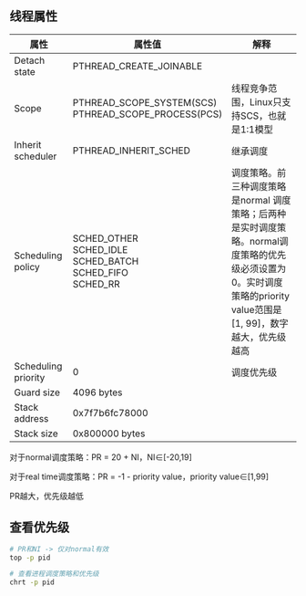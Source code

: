 ## 线程属性

| 属性                | 属性值                                                       | 解释                                                         |
| ------------------- | ------------------------------------------------------------ | ------------------------------------------------------------ |
| Detach state        | PTHREAD_CREATE_JOINABLE                                      |                                                              |
| Scope               | PTHREAD_SCOPE_SYSTEM(SCS)<br />PTHREAD_SCOPE_PROCESS(PCS)    | 线程竞争范围，Linux只支持SCS，也就是1:1模型                  |
| Inherit scheduler   | PTHREAD_INHERIT_SCHED                                        | 继承调度                                                     |
| Scheduling policy   | SCHED_OTHER<br />SCHED_IDLE<br />SCHED_BATCH<br />SCHED_FIFO<br />SCHED_RR | 调度策略。前三种调度策略是normal 调度策略；后两种是实时调度策略。normal调度策略的优先级必须设置为0。实时调度策略的priority value范围是[1, 99]，数字越大，优先级越高 |
| Scheduling priority | 0                                                            | 调度优先级                                                   |
| Guard size          | 4096 bytes                                                   |                                                              |
| Stack address       | 0x7f7b6fc78000                                               |                                                              |
| Stack size          | 0x800000 bytes                                               |                                                              |

对于normal调度策略：PR = 20 + NI，NI∈[-20,19]

对于real time调度策略：PR = -1 - priority value，priority value∈[1,99]

PR越大，优先级越低

## 查看优先级

```bash
# PR和NI -> 仅对normal有效
top -p pid

# 查看进程调度策略和优先级
chrt -p pid
```

